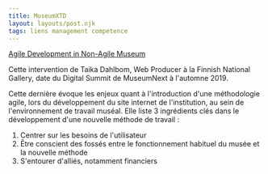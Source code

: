 ```yaml
---
title: MuseumXTD
layout: layouts/post.njk
tags: liens management competence
---
```


[Agile Development in Non-Agile Museum](https://www.museumnext.com/article/agile-development-in-non-agile-museum/)

Cette intervention de Taika Dahlbom, Web Producer à la Finnish National Gallery, date du Digital Summit de MuseumNext à l'automne 2019. 

Cette dernière évoque les enjeux quant à l'introduction d'une méthodologie agile, lors du développement du site internet de l'institution, au sein de l'environnement de travail muséal. 
Elle liste 3 ingrédients clés dans le développement d'une nouvelle méthode de travail : 
1. Centrer sur les besoins de l'utilisateur
2. Être conscient des fossés entre le fonctionnement habituel du musée et la nouvelle méthode
3. S'entourer d'alliés, notamment financiers

